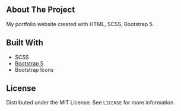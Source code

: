 ## About The Project

My portfolio website created with HTML, SCSS, Bootstrap 5.

## Built With

- SCSS
- [Bootstrap 5](https://getbootstrap.com)
- Bootstrap Icons

<!-- LICENSE -->

## License

Distributed under the MIT License. See `LICENSE` for more information.
